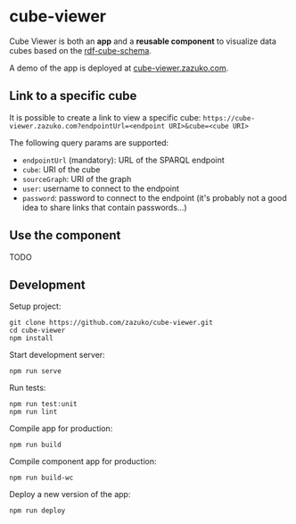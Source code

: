 # cube-viewer

Cube Viewer is both an **app** and a **reusable component** to visualize data
cubes based on the [rdf-cube-schema](https://github.com/zazuko/rdf-cube-schema).

A demo of the app is deployed at [cube-viewer.zazuko.com](https://cube-viewer.zazuko.com).

## Link to a specific cube

It is possible to create a link to view a specific cube:
`https://cube-viewer.zazuko.com?endpointUrl=<endpoint URI>&cube=<cube URI>`

The following query params are supported:
- `endpointUrl` (mandatory): URL of the SPARQL endpoint
- `cube`: URI of the cube
- `sourceGraph`: URI of the graph
- `user`: username to connect to the endpoint
- `password`: password to connect to the endpoint (it's probably not a good
  idea to share links that contain passwords...)

## Use the component

TODO

## Development

Setup project:
```
git clone https://github.com/zazuko/cube-viewer.git
cd cube-viewer
npm install
```

Start development server:
```
npm run serve
```

Run tests:
```
npm run test:unit
npm run lint
```

Compile app for production:
```
npm run build
```

Compile component app for production:
```
npm run build-wc
```

Deploy a new version of the app:
```
npm run deploy
```
